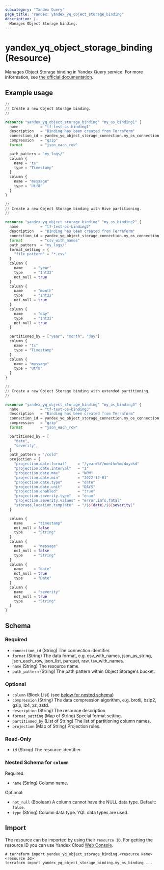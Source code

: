 ```yaml
---
subcategory: "Yandex Query"
page_title: "Yandex: yandex_yq_object_storage_binding"
description: |-
  Manages Object Storage binding.
---
```


# yandex_yq_object_storage_binding (Resource)

Manages Object Storage binding in Yandex Query service. For more information, see [the official documentation](https://yandex.cloud/docs/query/concepts/glossary#Binding).

## Example usage

```terraform
//
// Create a new Object Storage binding.
//

resource "yandex_yq_object_storage_binding" "my_os_binding1" {
  name          = "tf-test-os-binding1"
  description   = "Binding has been created from Terraform"
  connection_id = yandex_yq_object_storage_connection.my_os_connection.id
  compression   = "gzip"
  format        = "json_each_row"

  path_pattern = "my_logs/"
  column {
    name = "ts"
    type = "Timestamp"
  }
  column {
    name = "message"
    type = "Utf8"
  }
}
```

```terraform
//
// Create a new Object Storage binding with Hive partitioning.
//

resource "yandex_yq_object_storage_binding" "my_os_binding2" {
  name          = "tf-test-os-binding2"
  description   = "Binding has been created from Terraform"
  connection_id = yandex_yq_object_storage_connection.my_os_connection.id
  format        = "csv_with_names"
  path_pattern  = "my_logs/"
  format_setting = {
    "file_pattern" = "*.csv"
  }
  column {
    name     = "year"
    type     = "Int32"
    not_null = true
  }
  column {
    name     = "month"
    type     = "Int32"
    not_null = true
  }
  column {
    name     = "day"
    type     = "Int32"
    not_null = true
  }

  partitioned_by = ["year", "month", "day"]
  column {
    name = "ts"
    type = "Timestamp"
  }
  column {
    name = "message"
    type = "Utf8"
  }
}
```

```terraform
//
// Create a new Object Storage binding with extended partitioning.
//

resource "yandex_yq_object_storage_binding" "my_os_binding3" {
  name          = "tf-test-os-binding3"
  description   = "Binding has been created from Terraform"
  connection_id = yandex_yq_object_storage_connection.my_os_connection.id
  compression   = "gzip"
  format        = "json_each_row"

  partitioned_by = [
    "date",
    "severity",
  ]
  path_pattern = "/cold"
  projection = {
    "projection.date.format"     = "/year=%Y/month=%m/day=%d"
    "projection.date.interval"   = "1"
    "projection.date.max"        = "NOW"
    "projection.date.min"        = "2022-12-01"
    "projection.date.type"       = "date"
    "projection.date.unit"       = "DAYS"
    "projection.enabled"         = "true"
    "projection.severity.type"   = "enum"
    "projection.severity.values" = "error,info,fatal"
    "storage.location.template"  = "/$${date}/$${severity}"
  }

  column {
    name     = "timestamp"
    not_null = false
    type     = "String"
  }
  column {
    name     = "message"
    not_null = false
    type     = "String"
  }
  column {
    name     = "date"
    not_null = true
    type     = "Date"
  }
  column {
    name     = "severity"
    not_null = true
    type     = "String"
  }
}
```

<!-- schema generated by tfplugindocs -->
## Schema

### Required

- `connection_id` (String) The connection identifier.
- `format` (String) The data format, e.g. csv_with_names, json_as_string, json_each_row, json_list, parquet, raw, tsv_with_names.
- `name` (String) The resource name.
- `path_pattern` (String) The path pattern within Object Storage's bucket.

### Optional

- `column` (Block List) (see [below for nested schema](#nestedblock--column))
- `compression` (String) The data compression algorithm, e.g. brotli, bzip2, gzip, lz4, xz, zstd.
- `description` (String) The resource description.
- `format_setting` (Map of String) Special format setting.
- `partitioned_by` (List of String) The list of partitioning column names.
- `projection` (Map of String) Projection rules.

### Read-Only

- `id` (String) The resource identifier.

<a id="nestedblock--column"></a>
### Nested Schema for `column`

Required:

- `name` (String) Column name.

Optional:

- `not_null` (Boolean) A column cannot have the NULL data type. Default: `false`.
- `type` (String) Column data type. YQL data types are used.

## Import

The resource can be imported by using their `resource ID`. For getting the resource ID you can use Yandex Cloud [Web Console](https://console.yandex.cloud).

```shell
# terraform import yandex_yq_object_storage_binding.<resource Name> <resource Id>
terraform import yandex_yq_object_storage_binding.my_os_binding ...
```

